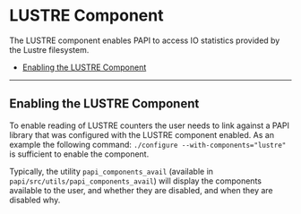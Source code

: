 # LUSTRE Component

The LUSTRE component enables PAPI to access IO statistics provided by the Lustre filesystem.

* [Enabling the LUSTRE Component](#enabling-the-lustre-component)

***
## Enabling the LUSTRE Component

To enable reading of LUSTRE counters the user needs to link against a
PAPI library that was configured with the LUSTRE component enabled.  As an
example the following command: `./configure --with-components="lustre"` is
sufficient to enable the component.

Typically, the utility `papi_components_avail` (available in
`papi/src/utils/papi_components_avail`) will display the components available
to the user, and whether they are disabled, and when they are disabled why.
